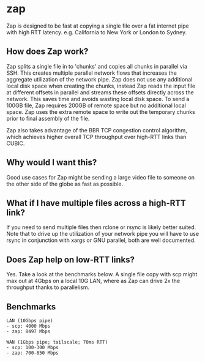 # zap
Zap is designed to be fast at copying a single file over a fat internet pipe with high RTT latency. e.g. California to New York or London to Sydney. 

## How does Zap work?
Zap splits a single file in to 'chunks' and copies all chunks in parallel via SSH. This creates multiple parallel network flows that increases the aggregate utilization of the network pipe. Zap does not use any additional local disk space when creating the chunks, instead Zap reads the input file at different offsets in parallel and streams these offsets directly across the network. This saves time and avoids wasting local disk space. To send a 100GB file, Zap requires 200GB of remote space but no additional local space. Zap uses the extra remote space to write out the temporary chunks prior to final assembly of the file. 

Zap also takes advantage of the BBR TCP congestion control algorithm, which achieves higher overall TCP throughput over high-RTT links than CUBIC.

## Why would I want this?
Good use cases for Zap might be sending a large video file to someone on the other side of the globe as fast as possible. 

## What if I have multiple files across a high-RTT link?
If you need to send multiple files then rclone or rsync is likely better suited. Note that to drive up the utilization of your network pipe you will have to use rsync in conjunction with xargs or GNU parallel, both are well documented. 

## Does Zap help on low-RTT links?
Yes. Take a look at the benchmarks below. A single file copy with scp might max out at 4Gbps on a local 10G LAN, where as Zap can drive 2x the throughput thanks to parallelism.  

## Benchmarks
``` 
LAN (10Gbps pipe)
- scp: 4000 Mbps
- zap: 8497 Mbps

WAN (1Gbps pipe; tailscale; 70ms RTT)
- scp: 100-300 Mbps
- zap: 700-850 Mbps
```
